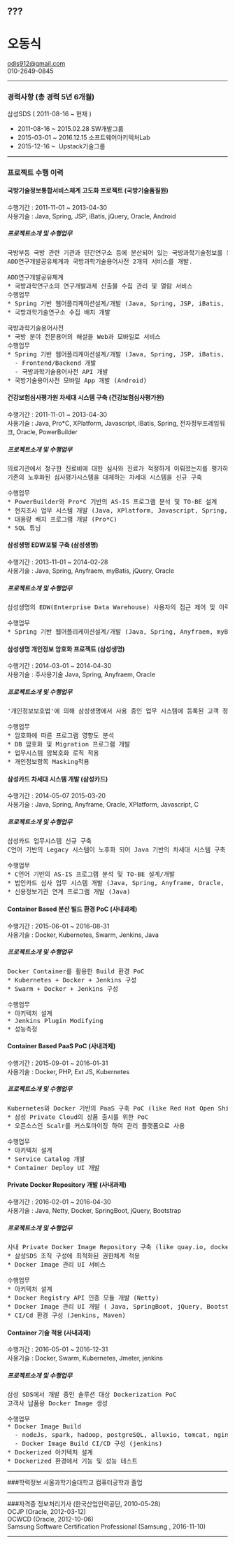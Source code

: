 
## ???
오동식
===

odis912@gmail.com  
010-2649-0845
****

### 경력사항 (총 경력 5년 6개월)
삼성SDS  ( 2011-08-16 ~ 현재 )  
* 2011-08-16 ~ 2015.02.28 SW개발그룹
* 2015-03-01 ~ 2016.12.15 소프트웨어아키텍처Lab
* 2015-12-16 ~  Upstack기술그룹
***
### 프로젝트 수행 이력

#### 국방기술정보통합서비스체계 고도화 프로젝트 (국방기술품질원)
수행기간 : 2011-11-01 ~ 2013-04-30  
사용기술 : Java, Spring, JSP, iBatis, jQuery, Oracle, Android 
##### 프로젝트소개 및 수행업무
<pre>
국방부등 국방 관련 기관과 민간연구소 등에 분산되어 있는 국방과학기술정보를 통합하여 제공
ADD연구개발공유체계과 국방과학기술용어사전 2개의 서비스를 개발.

ADD연구개발공유체계  
* 국방과학연구소의 연구개발과제 산출물 수집 관리 및 열람 서비스
수행업무
* Spring 기반 웹어플리케이션설계/개발 (Java, Spring, JSP, iBatis, jQuery, Oracle)
* 국방과학기술연구소 수집 배치 개발  

국방과학기술용어사전  
* 국방 분야 전문용어의 해설을 Web과 모바일로 서비스
수행업무
* Spring 기반 웹어플리케이션설계/개발 (Java, Spring, JSP, iBatis, jQuery, Oracle)
  - Frontend/Backend 개발
  - 국방과학기술용어사전 API 개발
* 국방기술용어사전 모바일 App 개발 (Android)
</pre>

#### 건강보험심사평가원 차세대 시스템 구축 (건강보험심사평가원)

수행기간 : 2011-11-01 ~ 2013-04-30  
사용기술 : Java, Pro*C, XPlatform, Javascript, iBatis, Spring, 전자정부프레임워크, Oracle, PowerBuilder

##### 프로젝트소개 및 수행업무
<pre>
의료기관에서 청구한 진료비에 대한 심사와 진료가 적정하게 이뤄졌는지를 평가하는 심사・평가 하는 시스템  
기존의 노후화된 심사평가시스템을 대체하는 차세대 시스템을 신규 구축

수행업무
* PowerBuilder와 Pro*C 기반의 AS-IS 프로그램 분석 및 TO-BE 설계
* 현지조사 업무 시스템 개발 (Java, XPlatform, Javascript, Spring, 전자정부프레임워크, Oracle)
* 대용량 배치 프로그램 개발 (Pro*C)
* SQL 튜닝
</pre>


#### 삼성생명 EDW포털 구축 (삼성생명)
수행기간 : 2013-11-01 ~ 2014-02-28  
사용기술 : Java, Spring, Anyfraem, myBatis, jQuery, Oracle

##### 프로젝트소개 및 수행업무
<pre>
삼성생명의 EDW(Enterprise Data Warehouse) 사용자의 접근 제어 및 이력 관리 서비스를 제공하는 포털 개발  

수행업무  
* Spring 기반 웹어플리케이션설계/개발 (Java, Spring, Anyfraem, myBatis, jQuery, Oracle)
</pre>


#### 삼성생명 개인정보 암호화 프로젝트 (삼성생명)
수행기간 : 2014-03-01 ~ 2014-04-30  
사용기술 : 주사용기술 Java, Spring, Anyfraem, Oracle

##### 프로젝트소개 및 수행업무
<pre>
'개인정보보호법'에 의해 삼성생명에서 사용 중인 업무 시스템에 등록된 고객 정보 중 개인정보 항목을 암호화  

수행업무  
* 암호화에 따른 프로그램 영향도 분석
* DB 암호화 및 Migration 프로그램 개발
* 업무시스템 암복호화 로직 적용
* 개인정보항목 Masking적용
</pre>



#### 삼성카드 차세대 시스템 개발 (삼성카드)
수행기간 : 2014-05-07 2015-03-20  
사용기술 : Java, Spring, Anyframe, Oracle, XPlatform, Javascript, C

##### 프로젝트소개 및 수행업무
<pre>
삼성카드 업무시스템 신규 구축
C언어 기반의 Legacy 시스템이 노후화 되어 Java 기반의 차세대 시스템 구축

수행업무
* C언어 기반의 AS-IS 프로그램 분석 및 TO-BE 설계/개발
* 법인카드 심사 업무 시스템 개발 (Java, Spring, Anyframe, Oracle, XPlatform, Javascript)
* 신용정보기관 연계 프로그램 개발 (Java)
</pre>


#### Container Based 분산 빌드 환경 PoC (사내과제)
수행기간 : 2015-06-01 ~ 2016-08-31  
사용기술 : Docker, Kubernetes, Swarm, Jenkins, Java

##### 프로젝트소개 및 수행업무
<pre>
Docker Container를 활용한 Build 환경 PoC  
* Kubernetes + Docker + Jenkins 구성
* Swarm + Docker + Jenkins 구성

수행업무  
* 아키텍처 설계
* Jenkins Plugin Modifying
* 성능측정
</pre>


#### Container Based PaaS PoC (사내과제)
수행기간 : 2015-09-01 ~ 2016-01-31  
사용기술 : Docker, PHP, Ext JS, Kubernetes

##### 프로젝트소개 및 수행업무
<pre>
Kubernetes와 Docker 기반의 PaaS 구축 PoC (like Red Hat Open Shift)  
* 삼성 Private Cloud의 상품 출시를 위한 PoC
* 오픈소스인 Scalr를 커스토마이징 하여 관리 플랫폼으로 사용  

수행업무  
* 아키텍처 설계
* Service Catalog 개발
* Container Deploy UI 개발
</pre>

#### Private Docker Repository 개발  (사내과제)
수행기간 : 2016-02-01 ~ 2016-04-30  
사용기술 : Java, Netty, Docker, SpringBoot, jQuery, Bootstrap

##### 프로젝트소개 및 수행업무
<pre>
사내 Private Docker Image Repository 구축 (like quay.io, docker trusted registry)
* 삼성SDS 조직 구성에 최적화된 권한체계 적용
* Docker Image 관리 UI 서비스

수행업무  
* 아키텍처 설계
* Docker Registry API 인증 모듈 개발 (Netty)
* Docker Image 관리 UI 개발 ( Java, SpringBoot, jQuery, Bootstrap)
* CI/Cd 환경 구성 (Jenkins, Maven)
</pre>

#### Container 기술 적용 (사내과제)
수행기간 : 2016-05-01 ~ 2016-12-31  
사용기술 : Docker, Swarm, Kubernetes, Jmeter, jenkins

##### 프로젝트소개 및 수행업무
<pre>
삼성 SDS에서 개발 중인 솔루션 대상 Dockerization PoC  
고객사 납품용 Docker Image 생성  

수행업무
* Docker Image Build
  - nodeJs, spark, hadoop, postgreSQL, alluxio, tomcat, nginx, java 등 구성요소들 Docker Image Build
  - Docker Image Build CI/CD 구성 (jenkins)
* Dockerized 아키텍처 설계
* Dockerized 환경에서 기능 및 성능 테스트
</pre>

***

###학력정보
서울과학기술대학교 컴퓨터공학과 졸업
***

###자격증
정보처리기사 (한국산업인력공단, 2010-05-28)  
OCJP (Oracle, 2012-03-12)  
OCWCD (Oracle, 2012-10-06)  
Samsung Software Certification Professional (Samsung , 2016-11-10)
***

